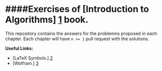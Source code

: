 ####Exercises of [Introduction to Algorithms] [1] book.
==========================

This repository contains the answers for the problemns proposed in each chapter. Each chapter will have `n >= 1` pull request with the solutions.

**Useful Links:**
  * [LaTeX Symbols.] [2]
  * [Wolfram.] [3]


  [1]: http://www.amazon.com/Introduction-Algorithms-Second-Thomas-Cormen/dp/0070131511
  [2]: http://estudijas.lu.lv/pluginfile.php/14809/mod_page/content/12/instrukcijas/matematika_moodle/LaTeX_Symbols.pdf
  [3]: http://www.wolframalpha.com/
